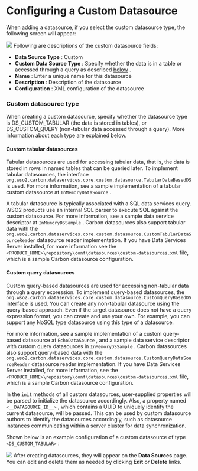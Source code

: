 # Configuring a Custom Datasource

When adding a datasource, if you select the custom datasource type, the following screen will appear:

![]({{base_path}}/assets/attachments/43977374/44172375.png)
Following are descriptions of the custom datasource fields:

-   **Data Source Type** : Custom
-   **Custom Data Source Type** : Specify whether the data is in a table or accessed through a query as described [below](#ConfiguringaCustomDatasource-CusDSType) .
-   **Name** : Enter a unique name for this datasource
-   **Description** : Description of the datasource
-   **Configuration** : XML configuration of the datasource

### Custom datasource type

When creating a custom datasource, specify whether the datasource type is DS\_CUSTOM\_TABULAR (the data is stored in tables), or DS\_CUSTOM\_QUERY (non-tabular data accessed through a query). More information about each type are explained below.

#### Custom tabular datasources

Tabular datasources are used for accessing tabular data, that is, the data is stored in rows in named tables that can be queried later. To implement tabular datasources, the interface `org.wso2.carbon.dataservices.core.custom.datasource.TabularDataBasedDS` is used. For more information, see a sample implementation of a tabular custom datasource at `InMemoryDataSource` .

A tabular datasource is typically associated with a SQL data services query. WSO2 products use an internal SQL parser to execute SQL against the custom datasource. For more information, see a sample data service descriptor at `InMemoryDSSample` . Carbon datasources also support tabular data with the `org.wso2.carbon.dataservices.core.custom.datasource.CustomTabularDataSourceReader` datasource reader implementation. If you have Data Services Server installed, for more information see the `<PRODUCT_HOME>\repository\conf\datasources\custom-datasources.xml` file, which is a sample Carbon datasource configuration.

#### Custom query datasources

Custom query-based datasources are used for accessing non-tabular data through a query expression. To implement query-based datasources, the `org.wso2.carbon.dataservices.core.custom.datasource.CustomQueryBasedDS` interface is used. You can create any non-tabular datasource using the query-based approach. Even if the target datasource does not have a query expression format, you can create and use your own. For example, you can support any NoSQL type datasource using this type of a datasource.

For more information, see a sample implementation of a custom query-based datasource at `EchoDataSource` , and a sample data service descriptor with custom query datasources in `InMemoryDSSample` . Carbon datasources also support query-based data with the `org.wso2.carbon.dataservices.core.custom.datasource.CustomQueryDataSourceReader` datasource reader implementation. If you have Data Services Server installed, for more information, see the `<PRODUCT_HOME>\repository\conf\datasources\custom-datasources.xml` file, which is a sample Carbon datasource configuration.

In the `init` methods of all custom datasources, user-supplied properties will be parsed to initialize the datasource accordingly. Also, a property named `<__DATASOURCE_ID__>` , which contains a UUID to uniquely identify the current datasource, will be passed. This can be used by custom datasource authors to identify the datasources accordingly, such as datasource instances communicating within a server cluster for data synchronization.

Shown below is an example configuration of a custom datasource of type `<DS_CUSTOM_TABULAR>` :

![]({{base_path}}/assets/attachments/43977374/44172376.png)
After creating datasources, they will appear on the **Data Sources** page. You can edit and delete them as needed by clicking **Edit** or **Delete** links.


